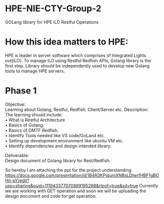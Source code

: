 # HPE-NIE-CTY-Group-2
GOLang library for HPE iLO Restful Operations

# How this idea matters to HPE: <br>
HPE is leader in server software which comprises of Integrated Lights out(iLO).  To manage iLO using Restful Redfish APIs, Golang library is the first step. Library should be independently used to develop new Golang tools to manage HPE servers.

# Phase 1
Objective:<br> Learning about Golang, Restful, Redfish, Client/Server etc.
Description:<br> 
The learning should include:<br>
•	What is Restful Architecture<br>
•	Basics of Golang.<br>
•	Basics of DMTF Redfish.<br>
•	Identify Tools needed like VS code/GoLand etc.<br>
•	Setting up development environment like ubuntu VM etc.<br>
•	Identify dependencies and design intended library.<br>

Deliverable:<br> Design document of Golang library for Rest/Redfish.<br>

So hereby I am attaching the ppt for the project understanding:<br> https://docs.google.com/presentation/d/1B4R3KPjgumXNBsLDlwrfHBF1gBGHn-pY/edit?usp=sharing&ouid=111943377070889195268&rtpof=true&sd=true
Currently we are working with GET operation and soon we will be uploading the design document and code for get operation.
